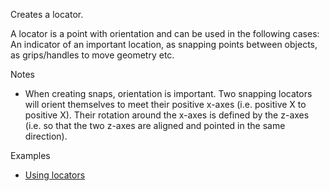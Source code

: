Creates a locator.

A locator is a point with orientation and can be used in the following cases: An indicator of an important location, as snapping points between objects, as grips/handles to move geometry etc.

Notes



* When creating snaps, orientation is important. Two snapping locators will orient themselves to meet their positive x-axes (i.e. positive X to positive X). Their rotation around the x-axes is defined by the z-axes (i.e. so that the two z-axes are aligned and pointed in the same direction).

Examples



* [Using locators](https://creator.trimble.com/graph?assetURI=whp:9e89fa57-1628-443f-a7fa-b799df36e61f&version=latest)